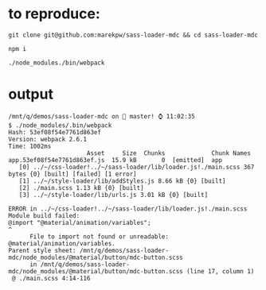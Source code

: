 # to reproduce:

```git clone git@github.com:marekpw/sass-loader-mdc && cd sass-loader-mdc```

```npm i```

```./node_modules./bin/webpack```

# output
```
/mnt/q/demos/sass-loader-mdc on  master! ⌚ 11:02:35
$ ./node_modules/.bin/webpack
Hash: 53ef08f54e7761d863ef
Version: webpack 2.6.1
Time: 1002ms
                      Asset     Size  Chunks             Chunk Names
app.53ef08f54e7761d863ef.js  15.9 kB       0  [emitted]  app
   [0] ../~/css-loader!../~/sass-loader/lib/loader.js!./main.scss 367 bytes {0} [built] [failed] [1 error]
   [1] ../~/style-loader/lib/addStyles.js 8.66 kB {0} [built]
   [2] ./main.scss 1.13 kB {0} [built]
   [3] ../~/style-loader/lib/urls.js 3.01 kB {0} [built]

ERROR in ../~/css-loader!../~/sass-loader/lib/loader.js!./main.scss
Module build failed:
@import "@material/animation/variables";
^
      File to import not found or unreadable: @material/animation/variables.
Parent style sheet: /mnt/q/demos/sass-loader-mdc/node_modules/@material/button/mdc-button.scss
      in /mnt/q/demos/sass-loader-mdc/node_modules/@material/button/mdc-button.scss (line 17, column 1)
 @ ./main.scss 4:14-116
 ```

